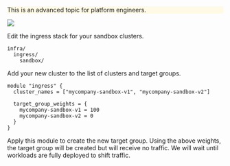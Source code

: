<div class="panel" style="background-color: #FFFAE6;border-width: 1px;">

<div class="panelContent" style="background-color: #FFFAE6;">

This is an advanced topic for platform engineers.

</div>

</div>

![](attachments/85786629/85557261.png)

Edit the ingress stack for your sandbox clusters.

<div class="code panel pdl" style="border-width: 1px;">

<div class="codeContent panelContent pdl">

``` syntaxhighlighter-pre
infra/
  ingress/
    sandbox/
```

</div>

</div>

Add your new cluster to the list of clusters and target groups.

<div class="code panel pdl" style="border-width: 1px;">

<div class="codeContent panelContent pdl">

``` syntaxhighlighter-pre
module "ingress" {
  cluster_names = ["mycompany-sandbox-v1", "mycompany-sandbox-v2"]

  target_group_weights = {
    mycompany-sandbox-v1 = 100
    mycompany-sandbox-v2 = 0
  }
}
```

</div>

</div>

Apply this module to create the new target group. Using the above
weights, the target group will be created but will receive no traffic.
We will wait until workloads are fully deployed to shift traffic.
